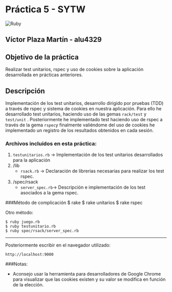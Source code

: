 # Práctica 5 - SYTW  
![Ruby](http://medularis.com/assets/ruby-fbdcfd4fc56395d1df69240ccd77275e.png)

## Víctor Plaza Martín - alu4329

## Objetivo de la práctica
Realizar test unitarios, rspec y uso de cookies sobre la aplicación desarrollada en prácticas anteriores.

## Descripción
Implementación de los test unitarios, desarrollo dirigido por pruebas (TDD) a través de rspec y sistema de cookies en nuestra aplicación. Para ello he desarrollado test unitarios, haciendo uso de las gemas `rack/test` y `test/unit` . Posteriormente he implementado test haciendo uso de rspec a través de la gema `rspec`y finalmente valiéndome del uso de cookies he implementado un registro de los resultados obtenidos en cada sesión.

### Archivos incluídos en esta práctica:
1. `testunitarios.rb` -> Implementación de los test unitarios desarrollados para la aplicación
2. /lib
    - `rsack.rb` -> Declaración de librerias necesarias para realizar los test rspec.
3. /spec/rsack
    - `server_spec.rb`-> Descripción e implementación de los test asociados a la gema rspec.

###Método de complicación
	$ rake
	$ rake unitarios
	$ rake rspec

Otro método:

	$ ruby juego.rb
	$ ruby testunitario.rb
	$ ruby spec/rsack/server_spec.rb

****
Posteriormente escribir en el navegador utilizado:

	http://localhost:9000

###Notas:
- Aconsejo usar la herramienta para desarrolladores de Google Chrome para visualizar que las cookies existen y su valor se modifica en función de la elección.
